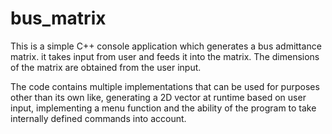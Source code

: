 # bus_matrix

This is a simple C++ console application which generates a bus admittance matrix.
it takes input from user and feeds it into the matrix. The dimensions of the matrix are obtained from the user input. 

The code contains multiple implementations that can be used for purposes other than its own like, generating a 2D vector 
at runtime based on user input, implementing a menu function and the ability of the program to take internally defined
commands into account. 
